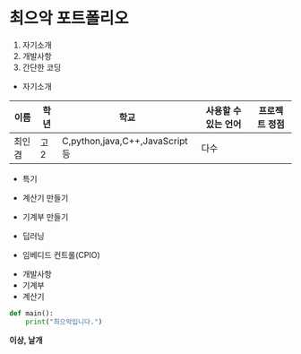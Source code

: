 # 최으악 포트폴리오 
1. 자기소개
2. 개발사항
3. 간단한 코딩 

- 자기소개 

이름 | 학년 | 학교 | 사용할 수 있는 언어 | 프로젝트 정점 |
--- | --- | --- | --- | --- |
최인겸|고2|C,python,java,C++,JavaScript등|다수| 

* 특기

* 계산기 만들기 
* 기계부 만들기
* 딥러닝 
* 임베디드 컨트롤(CPIO)


+ 개발사항
 + 기계부
 + 계산기
```python
def main():
    print("최으악입니다.")
```

**이상, 날개**